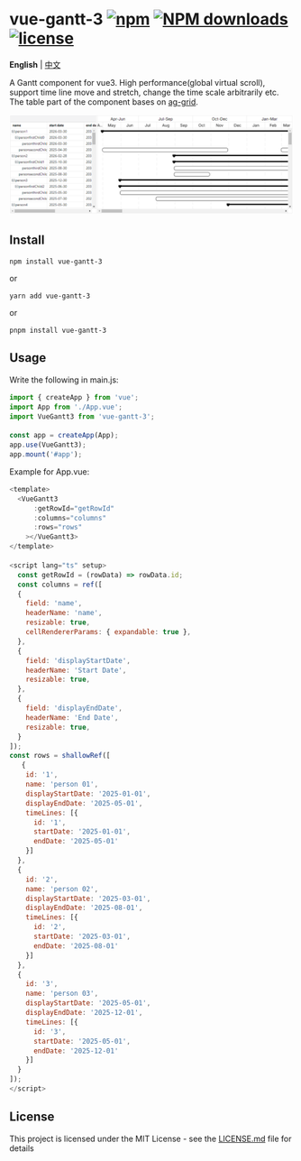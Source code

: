 # vue-gantt-3 [![npm](https://img.shields.io/npm/v/vue-gantt-3.svg)](https://www.npmjs.com/package/vue-gantt-3) [![NPM downloads](https://img.shields.io/npm/dm/vue-gantt-3?style=flat)](https://www.npmjs.com/package/vue-gantt-3) [![license](https://img.shields.io/npm/l/vue-gantt-3.svg?maxAge=2592000)](http://www.opensource.org/licenses/mit-license.php)

**English** | [中文](./README-CN.md)

A Gantt component for vue3. High performance(global virtual scroll), support time line move and stretch, change the time scale arbitrarily etc. The table part of the component bases on [ag-grid](https://github.com/ag-grid/ag-grid).

<div align="center">
  <img src="./public/gantt-preview.png" alt="gantt preview">
</div>

## Install

```
npm install vue-gantt-3
```
or

```
yarn add vue-gantt-3
```
or

```
pnpm install vue-gantt-3
```

## Usage

Write the following in main.js:

```javascript
import { createApp } from 'vue';
import App from './App.vue';
import VueGantt3 from 'vue-gantt-3';

const app = createApp(App);
app.use(VueGantt3);
app.mount('#app');
```

Example for App.vue:

```javascript
<template>
  <VueGantt3
      :getRowId="getRowId"
      :columns="columns"
      :rows="rows"
    ></VueGantt3>
</template>

<script lang="ts" setup>
  const getRowId = (rowData) => rowData.id;
  const columns = ref([
  {
    field: 'name',
    headerName: 'name',
    resizable: true,
    cellRendererParams: { expandable: true },
  },
  {
    field: 'displayStartDate',
    headerName: 'Start Date',
    resizable: true,
  },
  {
    field: 'displayEndDate',
    headerName: 'End Date',
    resizable: true,
  }
]);
const rows = shallowRef([
   {
    id: '1',
    name: 'person 01',
    displayStartDate: '2025-01-01',
    displayEndDate: '2025-05-01',
    timeLines: [{
      id: '1',
      startDate: '2025-01-01',
      endDate: '2025-05-01'
    }]
  },
  {
    id: '2',
    name: 'person 02',
    displayStartDate: '2025-03-01',
    displayEndDate: '2025-08-01',
    timeLines: [{
      id: '2',
      startDate: '2025-03-01',
      endDate: '2025-08-01'
    }]
  },
  {
    id: '3',
    name: 'person 03',
    displayStartDate: '2025-05-01',
    displayEndDate: '2025-12-01',
    timeLines: [{
      id: '3',
      startDate: '2025-05-01',
      endDate: '2025-12-01'
    }]
  }
]);
</script>
```

## License

This project is licensed under the MIT License - see the [LICENSE.md](LICENSE) file for details
